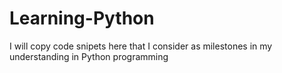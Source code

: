 # Learning-Python
I will copy code snipets here that I consider as milestones in my understanding in Python programming
